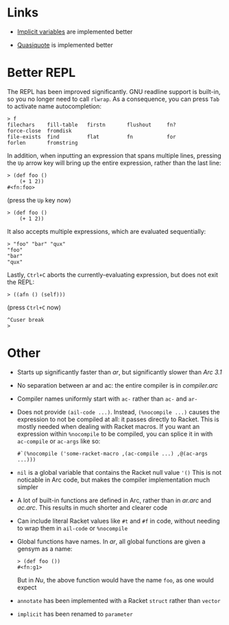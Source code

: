 Links
=====

  * [Implicit variables](dynamic.md) are implemented better

  * [Quasiquote](quasiquote.md) is implemented better


Better REPL
===========

The REPL has been improved significantly. GNU readline support is built-in,
so you no longer need to call `rlwrap`. As a consequence, you can press `Tab`
to activate name autocompletion:

    > f
    filechars    fill-table   firstn       flushout     fn?          force-close  fromdisk
    file-exists  find         flat         fn           for          forlen       fromstring

In addition, when inputting an expression that spans multiple lines, pressing
the `Up` arrow key will bring up the entire expression, rather than the last
line:

    > (def foo ()
        (+ 1 2))
    #<fn:foo>

(press the `Up` key now)

    > (def foo ()
        (+ 1 2))

It also accepts multiple expressions, which are evaluated sequentially:

    > "foo" "bar" "qux"
    "foo"
    "bar"
    "qux"

Lastly, `Ctrl+C` aborts the currently-evaluating expression, but does not exit
the REPL:

    > ((afn () (self)))

(press `Ctrl+C` now)

    ^Cuser break
    >


Other
=====

  * Starts up significantly faster than _ar_, but significantly slower than _Arc 3.1_

  * No separation between ar and ac: the entire compiler is in _compiler.arc_

  * Compiler names uniformly start with `ac-` rather than `ac-` and `ar-`

  * Does not provide `(ail-code ...)`. Instead, `(%nocompile ...)` causes the expression to not be compiled at all: it passes directly to Racket. This is mostly needed when dealing with Racket macros. If you want an expression within `%nocompile` to be compiled, you can splice it in with `ac-compile` or `ac-args` like so:

        #`(%nocompile ('some-racket-macro ,(ac-compile ...) ,@(ac-args ...)))

  * `nil` is a global variable that contains the Racket null value `'()` This is not noticable in Arc code, but makes the compiler implementation much simpler

  * A lot of built-in functions are defined in Arc, rather than in _ar.arc_ and _ac.arc_. This results in much shorter and clearer code

  * Can include literal Racket values like `#t` and `#f` in code, without needing to wrap them in `ail-code` or `%nocompile`

  * Global functions have names. In _ar_, all global functions are given a gensym as a name:

        > (def foo ())
        #<fn:g1>

    But in _Nu_, the above function would have the name `foo`, as one would expect

  * `annotate` has been implemented with a Racket `struct` rather than `vector`

  * `implicit` has been renamed to `parameter`

